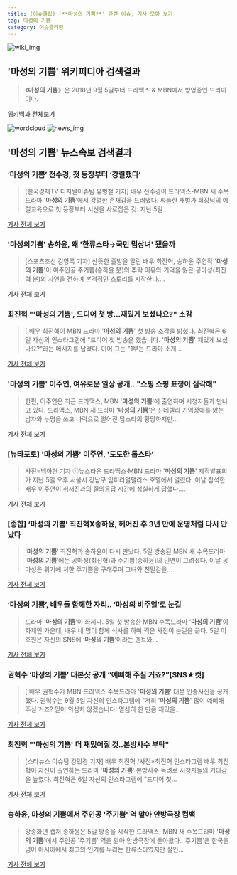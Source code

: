 ```yaml
---
title: (이슈클립) '**마성의 기쁨**' 관련 이슈, 기사 모아 보기
tag: 마성의 기쁨
category: 이슈클리핑
---
```

![wiki_img](https://user-images.githubusercontent.com/42597476/44503234-41136a80-a6d0-11e8-9071-6fc6418eafe4.png)
## **'**마성의 기쁨**'** 위키피디아 검색결과
>《**마성의 기쁨**》은 2018년 9월 5일부터 드라맥스 & MBN에서 방영중인 드라마이다.

<a href="https://ko.wikipedia.org/wiki/마성의 기쁨" target="_blank">위키백과 전체보기</a>

![wordcloud](https://s3.ap-northeast-2.amazonaws.com/lyrics101-wordcloud/2018-09-06-1536235078.png)
![news_img](https://user-images.githubusercontent.com/42597476/44507050-1206f400-a6e4-11e8-8d98-7ffbfebb353f.png)
## **'**마성의 기쁨**'** 뉴스속보 검색결과
### ‘**마성의 기쁨**’ 전수경, 첫 등장부터 ‘강렬했다’

>[한국경제TV 디지털이슈팀 유병철 기자] 배우 전수경이 드라맥스-MBN 새 수목드라마 ‘**마성의 기쁨**’에서 강렬한 존재감을 드러냈다. 싸늘한 재벌가 회장님의 예절교육으로 첫 등장부터 시선을 사로잡은 것. 지난 5일...

<a href="http://news.wowtv.co.kr/NewsCenter/News/Read?articleId=A201809060058&t=NN" target="_blank">기사 전체 보기</a>

### '마성의기쁨' 송하윤, 왜 '한류스타→국민 밉상녀' 됐을까

>[스포츠조선 김영록 기자] 산뜻한 출발을 알린 배우 최진혁, 송하윤 주연작 '**마성의 기쁨**'이 여주인공 주기쁨(송하윤 분)의 추락 이유와 기억을 잃은 공마성(최진혁 분)의 사연을 전하며 본격적인 스토리를 시작한다....

<a href="http://sports.chosun.com/news/ntype.htm?id=201809070100055000004106&servicedate=20180906" target="_blank">기사 전체 보기</a>

### 최진혁 "'**마성의 기쁨**', 드디어 첫 방…재밌게 보셨나요?" 소감

>[ 배우 최진혁이 MBN 드라마 '**마성의 기쁨**' 첫 방송 소감을 밝혔다. 최진혁은 6일 자신의 인스타그램에 "드디어 첫 방송을 했습니다. '**마성의 기쁨**' 재밌게 보셨나요?"라는 메시지를 남겼다. 이어 그는 "1부는 드라마 소개...

<a href="http://www.mydaily.co.kr/new_yk/html/read.php?newsid=201809061610161538&ext=na" target="_blank">기사 전체 보기</a>

### '**마성의 기쁨**' 이주연, 여유로운 일상 공개…"쇼핑 쇼핑 표정이 심각해"

>한편, 이주연은 최근 드라맥스, MBN '**마성의 기쁨**'에 출연하며 시청자들과 만나고 있다. 드라맥스, MBN 새 드라마 '**마성의 기쁨**'은 신데렐라 기억장애를 앓는 남자와 누명을 쓰고 나락으로 떨어진 탑스타의 황당하지만...

<a href="http://www.topstarnews.net/news/articleView.html?idxno=477712" target="_blank">기사 전체 보기</a>

### [뉴타포토] '**마성의 기쁨**' 이주연, '도도한 톱스타'

>사진=백아현 기자 ⓒ뉴스타운 드라맥스·MBN 드라마 '**마성의 기쁨**' 제작발표회가 지난 5일 오후 서울시 강남구 임피리얼팰리스 호텔에서 열렸다. 이날 참석한 배우 이주연이 취재진과의 질의응답 시간에 성실하게 답했다....

<a href="http://www.newstown.co.kr/news/articleView.html?idxno=339535" target="_blank">기사 전체 보기</a>

### [종합] ‘**마성의 기쁨**’ 최진혁X송하윤, 헤어진 후 3년 만에 운명처럼 다시 만났다

>‘**마성의 기쁨**’ 최진혁과 송하윤이 다시 만났다. 5일 방송된 MBN 새 수목드라마 ‘**마성의 기쁨**’에는 공마성(최진혁)과 주기쁨(송하윤)의 인연이 그려졌다. 이날 공마성은 위기에 처한 주기쁨을 구해주며 그녀와 친밀감을...

<a href="http://star.mk.co.kr/new/view.php?mc=ST&year=2018&no=561059" target="_blank">기사 전체 보기</a>

### ‘**마성의 기쁨**’, 배우들 함께한 자리.. ‘마성의 비주얼’로 눈길

>드라마 ‘**마성의 기쁨**’이 화제다. 5일 첫 방송한 MBN 수목드라마 ‘**마성의 기쁨**’이 화제인 가운데, 배우 네 명이 함께 식사를 하며 찍은 사진이 눈길을 끈다. 5일 이호원은 자신의 SNS에 ‘**마성의 기쁨**’이라는 멘트와...

<a href="http://www.kookje.co.kr/news2011/asp/newsbody.asp?code=0500&key=20180906.99099002118" target="_blank">기사 전체 보기</a>

### 권혁수 ‘**마성의 기쁨**’ 대본샷 공개 “예뻐해 주실 거죠?”[SNS★컷]

>[ 배우 권혁수가 MBN·드라맥스 수목드라마 '**마성의 기쁨**' 대본 인증사진을 공개했다. 권혁수는 9월 5일 자신의 인스타그램에 "저희 '**마성의 기쁨**' 많이 예뻐해 주실 거죠? 믿어 의심치 않겠습니다! 열심히 한 만큼 재밌을...

<a href="http://www.newsen.com/news_view.php?uid=201809060933261110" target="_blank">기사 전체 보기</a>

### 최진혁 "'**마성의 기쁨**' 더 재밌어질 것..본방사수 부탁"

>[스타뉴스 이슈팀 강민경 기자] 배우 최진혁 /사진=최진혁 인스타그램 배우 최진혁이 자신이 출연하는 드라마 '**마성의 기쁨**' 본방사수 독려로 시청자들의 기대감을 높였다. 최진혁은 6일 자신의 인스타그램에 "드디어 첫...

<a href="http://star.mt.co.kr/stview.php?no=2018090608374601384" target="_blank">기사 전체 보기</a>

### 송하윤, **마성의 기쁨**에서 주인공 '주기쁨' 역 맡아 안방극장 컴백

>방송화면 캡쳐 송하윤은 5일 방송을 시작한 드라맥스, MBN 새 수목드라마 '**마성의 기쁨**'에서 주인공 '주기쁨' 역을 맡아 안방극장에 돌아왔다. '주기쁨'은 한국을 넘어 아시아에서 최고의 인기를 누리는 한류스타였지만 살인...

<a href="http://www.suwon.com/news/articleView.html?idxno=126930" target="_blank">기사 전체 보기</a>


